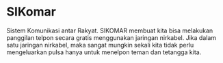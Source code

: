 # SIKomar
Sistem Komunikasi antar Rakyat. 
SIKOMAR membuat kita bisa melakukan panggilan telpon secara gratis menggunakan jaringan nirkabel. 
Jika dalam satu jaringan nirkabel, maka sangat mungkin sekali kita tidak perlu mengeluarkan pulsa hanya untuk menelpon teman dan tetangga kita.

